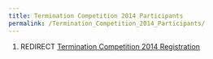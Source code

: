 ```yaml
---
title: Termination Competition 2014 Participants
permalink: /Termination_Competition_2014_Participants/
---
```


1.  REDIRECT [Termination Competition 2014 Registration](/Termination_Competition_2014_Registration "wikilink")
